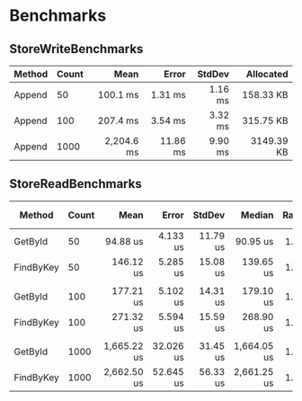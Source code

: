 # Benchmarks

## StoreWriteBenchmarks

| Method | Count |       Mean |    Error |  StdDev |  Allocated |
|------- |------ |-----------:|---------:|--------:|-----------:|
| Append |    50 |   100.1 ms |  1.31 ms | 1.16 ms |  158.33 KB |
| Append |   100 |   207.4 ms |  3.54 ms | 3.32 ms |  315.75 KB |
| Append |  1000 | 2,204.6 ms | 11.86 ms | 9.90 ms | 3149.39 KB |

## StoreReadBenchmarks

|    Method | Count |        Mean |     Error |   StdDev |      Median | Ratio | RatioSD |  Allocated | Alloc Ratio |
|---------- |------ |------------:|----------:|---------:|------------:|------:|--------:|-----------:|------------:|
|   GetById |    50 |    94.88 us |  4.133 us | 11.79 us |    90.95 us |  1.00 |    0.00 |  101.25 KB |        1.00 |
| FindByKey |    50 |   146.12 us |  5.285 us | 15.08 us |   139.65 us |  1.57 |    0.26 |  155.16 KB |        1.53 |
|           |       |             |           |          |             |       |         |            |             |
|   GetById |   100 |   177.21 us |  5.102 us | 14.31 us |   179.10 us |  1.00 |    0.00 |  202.03 KB |        1.00 |
| FindByKey |   100 |   271.32 us |  5.594 us | 15.59 us |   268.90 us |  1.54 |    0.15 |  309.84 KB |        1.53 |
|           |       |             |           |          |             |       |         |            |             |
|   GetById |  1000 | 1,665.22 us | 32.026 us | 31.45 us | 1,664.05 us |  1.00 |    0.00 | 2016.09 KB |        1.00 |
| FindByKey |  1000 | 2,662.50 us | 52.645 us | 56.33 us | 2,661.25 us |  1.60 |    0.05 | 3094.22 KB |        1.53 |